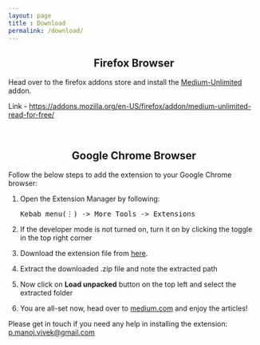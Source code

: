 ```yaml
---
layout: page
title : Download
permalink: /download/
---
```


<center><h2>Firefox Browser</h2></center>
<p>Head over to the firefox addons store and install the <a href="https://addons.mozilla.org/en-US/firefox/addon/medium-unlimited-read-for-free">Medium-Unlimited</a> addon.</p>
<p>Link - <a href="https://addons.mozilla.org/en-US/firefox/addon/medium-unlimited-read-for-free/">https://addons.mozilla.org/en-US/firefox/addon/medium-unlimited-read-for-free/</a></p>
<br>
<center><h2>Google Chrome Browser</h2></center>
<p>Follow the below steps to add the extension to your Google Chrome browser:</p>
<ol>
  <li><p>Open the Extension Manager by following: <pre>Kebab menu(⋮) -> More Tools -> Extensions</pre></p></li>
  <li><p>If the developer mode is not turned on, turn it on by clicking the toggle in the top right corner</p></li>
  <li><p>Download the extension file from <a id="downloadButton" download href="/medium-unlimited/medium-unlimited-1.6.0.zip">here</a>.</p></li>
  <li><p>Extract the downloaded .zip file and note the extracted path</p></li>
  <li><p>Now click on <strong>Load unpacked</strong> button on the top left and select the extracted folder</p></li>
  <li><p>You are all-set now, head over to <a href="https://medium.com">medium.com</a> and enjoy the articles!</p></li>
</ol>


<p>Please get in touch if you need any help in installing the extension: <a href="mailto:p.manoj.vivek@gmail.com">p.manoj.vivek@gmail.com</a></p>

